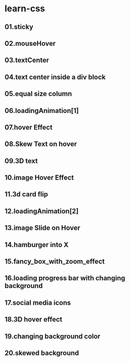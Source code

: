 # learn-css

## 01.sticky

## 02.mouseHover

## 03.textCenter

## 04.text center inside a div block

## 05.equal size column

## 06.loadingAnimation[1]

## 07.hover Effect

## 08.Skew Text on hover

## 09.3D text

## 10.image Hover Effect

## 11.3d card flip

## 12.loadingAnimation[2]

## 13.image Slide on Hover

## 14.hamburger into X

## 15.fancy_box_with_zoom_effect

## 16.loading progress bar with changing background

## 17.social media icons

## 18.3D hover effect

## 19.changing background color

## 20.skewed background
